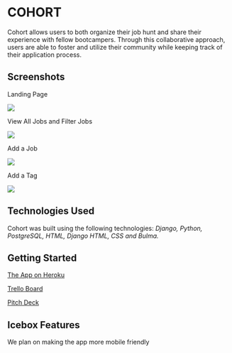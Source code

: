 # **COHORT**

Cohort allows users to both organize their job hunt and share their experience with fellow bootcampers. Through this collaborative approach, users are able to foster and utilize their community while keeping track of their application process. 

## **Screenshots** 
Landing Page

<img src="https://i.imgur.com/NDtyCL9.png">

View All Jobs and Filter Jobs

<img src="https://i.imgur.com/3lxUvxb.png">

Add a Job 

<img src="https://i.imgur.com/UF76GlT.png">

Add a Tag

<img src="https://i.imgur.com/qKGVNHX.png">

## **Technologies Used** 

Cohort was built using the following technologies: *Django, Python, PostgreSQL, HTML, Django HTML, CSS and Bulma.* 

## **Getting Started** 
[The App on Heroku](https://cohort-project.herokuapp.com/)

[Trello Board](https://trello.com/b/czpvXC5J/project-4)

[Pitch Deck](https://docs.google.com/presentation/d/1cZq-sKF0o0DAxiffNsZ_IRmGtbfi96wXleVG-a7hLx0/edit#slide=id.ge9f665912c_0_228)

## **Icebox Features**

We plan on making the app more mobile friendly 